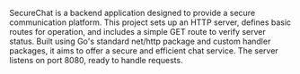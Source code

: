 SecureChat is a backend application designed to provide a secure communication platform. This project sets up an HTTP server, defines basic routes for operation, and includes a simple GET route to verify server status. Built using Go's standard net/http package and custom handler packages, it aims to offer a secure and efficient chat service. The server listens on port 8080, ready to handle requests.